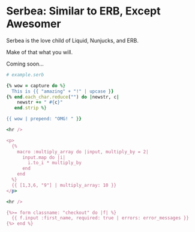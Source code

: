 # Serbea: Similar to ERB, Except Awesomer

Serbea is the love child of Liquid, Nunjucks, and ERB.

Make of that what you will.

Coming soon…

```ruby
# example.serb

{% wow = capture do %}
  This is {{ "amazing" + "!" | upcase }}
{% end.each_char.reduce("") do |newstr, c|
    newstr += " #{c}"
   end.strip %}

{{ wow | prepend: "OMG! " }}

<hr />

<p>
  {%
    macro :multiply_array do |input, multiply_by = 2|
      input.map do |i|
        i.to_i * multiply_by
      end
    end
  %}
  {{ [1,3,6, "9"] | multiply_array: 10 }}
</p>

<hr />

{%>= form classname: "checkout" do |f| %}
  {{ f.input :first_name, required: true | errors: error_messages }}
{%> end %}
```
